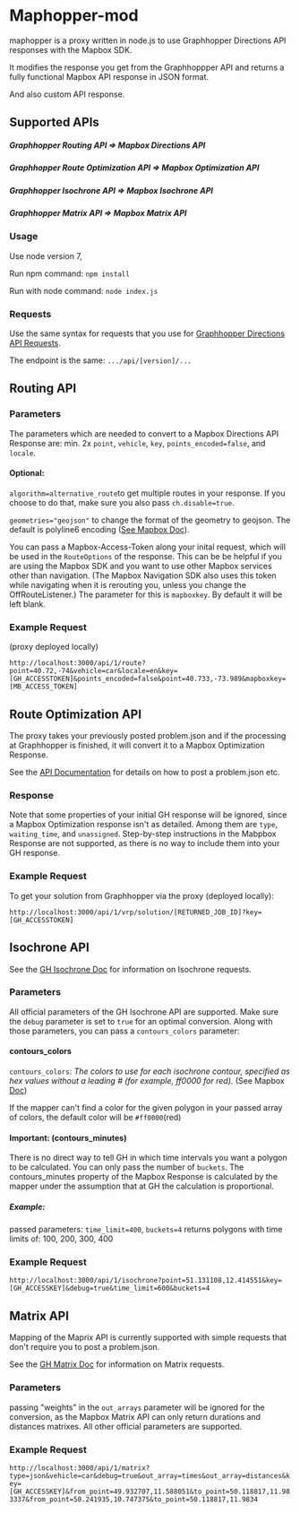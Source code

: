 # Maphopper-mod
maphopper is a proxy written in node.js to use Graphhopper Directions API responses with the Mapbox SDK.

It modifies the response you get from the Graphhoppper API and returns a fully functional Mapbox API response in JSON format.

And also custom API response.

## Supported APIs

##### Graphhopper Routing API => Mapbox Directions API

##### Graphhopper Route Optimization API => Mapbox Optimization API

##### Graphhopper Isochrone API => Mapbox Isochrone API

##### Graphhopper Matrix API => Mapbox Matrix API

### Usage

Use node version 7,

Run npm command:
`npm install`

Run with node command:
`node index.js`

### Requests
Use the same syntax for requests that you use for [Graphhopper Directions API Requests](https://graphhopper.com/api/1/docs/).

The endpoint is the same: `.../api/[version]/...`

## Routing API

### Parameters
The parameters which are needed to convert to a Mapbox Directions API Response are: min. 2x `point`, `vehicle`, `key`, `points_encoded=false`, and `locale`.

#### Optional:

`algorithm=alternative_route`to get multiple routes in your response. If you choose to do that, make sure you also pass `ch.disable=true`.

`geometries="geojson"` to change the format of the geometry to geojson. The default is polyline6 encoding ([See Mapbox Doc](https://docs.mapbox.com/api/navigation/#retrieve-directions)).

You can pass a Mapbox-Access-Token along your inital request, which will be used in the `RouteOptions` of the response. This can be be helpful if you are using the Mapbox SDK and you want to use other Mapbox services other than navigation. (The Mapbox Navigation SDK also uses this token while navigating when it is rerouting you, unless you change the OffRouteListener.)
The parameter for this is `mapboxkey`. By default it will be left blank.

### Example Request

(proxy deployed locally)

`http://localhost:3000/api/1/route?point=40.72,-74&vehicle=car&locale=en&key=[GH_ACCESSTOKEN]&points_encoded=false&point=40.733,-73.989&mapboxkey=[MB_ACCESS_TOKEN]`

## Route Optimization API

The proxy takes your previously posted problem.json and if the processing at Graphhopper is finished, it will convert it to a Mapbox Optimization Response. 

See the [API Documentation](https://graphhopper.com/api/1/docs/route-optimization/) for details on how to post a problem.json etc.

### Response 

Note that some properties of your initial GH response will be ignored, since a Mapbox Optimization response isn't as detailed.  Among them are `type`, `waiting_time`, and `unassigned`.
Step-by-step instructions in the Mabpbox Response are not supported, as there is no way to include them into your GH response.
### Example Request

To get your solution from Graphhopper via the proxy (deployed locally):

`http://localhost:3000/api/1/vrp/solution/[RETURNED_JOB_ID]?key=[GH_ACCESSTOKEN]`

## Isochrone API

See the [GH Isochrone Doc](https://graphhopper.com/api/1/docs/isochrone/) for information on Isochrone requests.

### Parameters

All official parameters of the GH Isochrone API are supported.
Make sure the `debug` parameter is set to `true` for an optimal conversion.
Along with those parameters, you can pass a `contours_colors` parameter:

#### contours_colors

  `contours_colors`: _The colors to use for each isochrone contour, specified as hex values without a leading  # (for example,  ff0000 for red)._ (See Mapbox [Doc](https://www.mapbox.com/api-documentation/?language=cURL#retrieve-isochrones-around-a-location))
  
  If the mapper can't find a color for the given polygon in your passed array of colors, the default color will be `#ff0000`(red)
  
#### Important: (contours_minutes)
There is no direct way to tell GH in which time intervals you want a polygon to be calculated. You can only pass the number of `buckets`. The contours_minutes property of the Mapbox Response is calculated by the mapper under the assumption that at GH the calculation is proportional.

##### Example:
passed parameters: `time_limit=400`, `buckets=4`
returns polygons with time limits of: 100, 200, 300, 400

### Example Request
`http://localhost:3000/api/1/isochrone?point=51.131108,12.414551&key=[GH_ACCESSKEY]&debug=true&time_limit=600&buckets=4`


## Matrix API

Mapping of the Maprix API is currently supported with simple requests that don't require you to post a problem.json. 

See the [GH Matrix Doc](https://graphhopper.com/api/1/docs/matrix/) for information on Matrix requests.

### Parameters

passing "weights" in the `out_arrays` parameter will be ignored for the conversion, as the Mapbox Matrix API can only return durations and distances matrixes.
All other official parameters are supported. 

### Example Request
`http://localhost:3000/api/1/matrix?type=json&vehicle=car&debug=true&out_array=times&out_array=distances&key=[GH_ACCESSKEY]&from_point=49.932707,11.588051&to_point=50.118817,11.983337&from_point=50.241935,10.747375&to_point=50.118817,11.9834`
